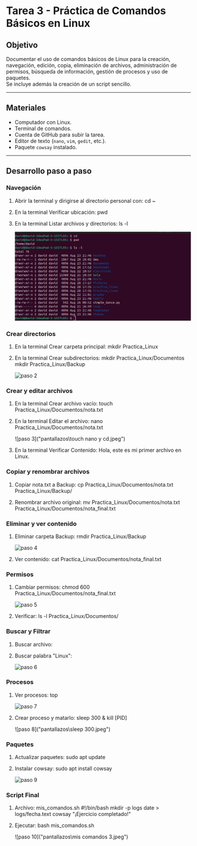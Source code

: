 # Tarea 3 - Práctica de Comandos Básicos en Linux

## Objetivo
Documentar el uso de comandos básicos de Linux para la creación, navegación, edición, copia, eliminación de archivos, administración de permisos, búsqueda de información, gestión de procesos y uso de paquetes.  
Se incluye además la creación de un script sencillo.

---

## Materiales
- Computador con Linux.
- Terminal de comandos.
- Cuenta de GitHub para subir la tarea.
- Editor de texto (`nano`, `vim`, `gedit`, etc.).
- Paquete `cowsay` instalado.

---
## Desarrollo paso a paso

### Navegación
1. Abrir la terminal y dirigirse al directorio personal con:
   cd ~
   
2. En la terminal Verificar ubicación:
   pwd

3. En la terminal Listar archivos y directorios:
   ls -l

   ![paso 1](pantallazos/cd_pwm_ls.jpeg)

### Crear directorios  
   
1. En la terminal Crear carpeta principal:
   mkdir Practica_Linux

   
2. En la terminal Crear subdirectorios:
   mkdir Practica_Linux/Documentos
   mkdir Practica_Linux/Backup

   ![paso 2]("pantallazos\mkdir.jpeg")

### Crear y editar archivos
   
1. En la terminal Crear archivo vacío:
   touch Practica_Linux/Documentos/nota.txt
   
   
2. En la terminal Editar el archivo:
   nano Practica_Linux/Documentos/nota.txt

   ![paso 3]("pantallazos\touch nano y cd.jpeg")
   
3. En la terminal Verificar Contenido:
   Hola, este es mi primer archivo en Linux.


### Copiar y renombrar archivos

1. Copiar nota.txt a Backup:
   cp Practica_Linux/Documentos/nota.txt Practica_Linux/Backup/


2. Renombrar archivo original:
   mv Practica_Linux/Documentos/nota.txt Practica_Linux/Documentos/nota_final.txt


### Eliminar y ver contenido

1. Eliminar carpeta Backup:
   rmdir Practica_Linux/Backup

   ![paso 4]("pantallazos\rm.jpeg")

2. Ver contenido:
   cat Practica_Linux/Documentos/nota_final.txt


### Permisos

1. Cambiar permisos:
   chmod 600 Practica_Linux/Documentos/nota_final.txt

   ![paso 5]("pantallazos\chmod.jpeg")


2. Verificar:
   ls -l Practica_Linux/Documentos/
   
   
### Buscar y Filtrar

1. Buscar archivo:


2. Buscar palabra "Linux":

   ![paso 6]("pantallazos\grep.jpeg")

### Procesos

1. Ver procesos:
   top

   ![paso 7]("pantallazos\htop.jpeg")

2. Crear proceso y matarlo:
   sleep 300 &
   kill [PID]

   ![paso 8]("pantallazos\sleep 300.jpeg")

### Paquetes

1. Actualizar paquetes:
   sudo apt update


2. Instalar cowsay:
   sudo apt install cowsay

   ![paso 9]("pantallazos\cowsay.jpeg")

### Script Final

1. Archivo: mis_comandos.sh
   #!/bin/bash
   mkdir -p logs
   date > logs/fecha.text
   cowsay "¡Ejercicio completado!"


2. Ejecutar:
   bash mis_comandos.sh

   ![paso 10]("pantallazos\mis comandos 3.jpeg")
 

